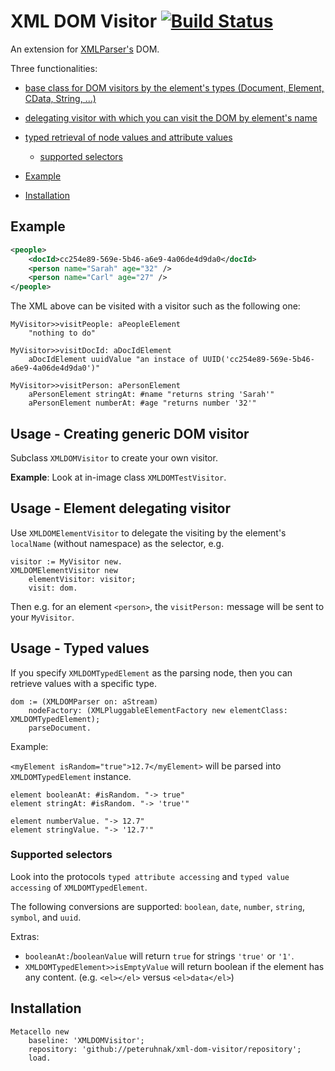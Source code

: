 # XML DOM Visitor [![Build Status](https://travis-ci.org/peteruhnak/xml-dom-visitor.svg?branch=master)](https://travis-ci.org/peteruhnak/xml-dom-visitor)

An extension for [XMLParser's](http://smalltalkhub.com/#!/~PharoExtras/XMLParser) DOM.

Three functionalities:

* [base class for DOM visitors by the element's types (Document, Element, CData, String, ...)](#usage---creating-generic-dom-visitor)
* [delegating visitor with which you can visit the DOM by element's name](#usage---element-delegating-visitor)
* [typed retrieval of node values and attribute values](#usage---typed-values)
	* [supported selectors](#supported-selectors)

* [Example](#example)
* [Installation](#installation)

## Example

```xml
<people>
	<docId>cc254e89-569e-5b46-a6e9-4a06de4d9da0</docId>
	<person name="Sarah" age="32" />
	<person name="Carl" age="27" />
</people>
```

The XML above can be visited with a visitor such as the following one:

```
MyVisitor>>visitPeople: aPeopleElement
	"nothing to do"

MyVisitor>>visitDocId: aDocIdElement
	aDocIdElement uuidValue "an instace of UUID('cc254e89-569e-5b46-a6e9-4a06de4d9da0')"

MyVisitor>>visitPerson: aPersonElement
	aPersonElement stringAt: #name "returns string 'Sarah'"
	aPersonElement numberAt: #age "returns number '32'"
```

## Usage - Creating generic DOM visitor

Subclass `XMLDOMVisitor` to create your own visitor.

**Example**: Look at in-image class `XMLDOMTestVisitor`.

## Usage - Element delegating visitor

Use `XMLDOMElementVisitor` to delegate the visiting by the element's `localName` (without namespace) as the selector, e.g.

```
visitor := MyVisitor new.
XMLDOMElementVisitor new
	elementVisitor: visitor;
	visit: dom.
```

Then e.g. for an element `<person>`, the `visitPerson:` message will be sent to your `MyVisitor`.

## Usage - Typed values

If you specify `XMLDOMTypedElement` as the parsing node, then you can retrieve values with a specific type.

```
dom := (XMLDOMParser on: aStream)
	nodeFactory: (XMLPluggableElementFactory new elementClass: XMLDOMTypedElement);
	parseDocument.
```

Example:

`<myElement isRandom="true">12.7</myElement>` will be parsed into `XMLDOMTypedElement` instance.

```
element booleanAt: #isRandom. "-> true"
element stringAt: #isRandom. "-> 'true'"

element numberValue. "-> 12.7"
element stringValue. "-> '12.7'"
```

### Supported selectors

Look into the protocols `typed attribute accessing` and `typed value accessing` of `XMLDOMTypedElement`.

The following conversions are supported: `boolean`, `date`, `number`, `string`, `symbol`, and `uuid`.

Extras:

* `booleanAt:`/`booleanValue` will return `true` for strings `'true'` or `'1'`.
* `XMLDOMTypedElement>>isEmptyValue` will return boolean if the element has any content. (e.g. `<el></el>` versus `<el>data</el>`)

## Installation

```
Metacello new
	baseline: 'XMLDOMVisitor';
	repository: 'github://peteruhnak/xml-dom-visitor/repository';
	load.
```
